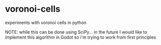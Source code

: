 # voronoi-cells

experiments with voronoi cells in python

NOTE:
while this can be done using SciPy... in the future I would like to implement this algorithm in Godot
so i'm trying to work from first principles
